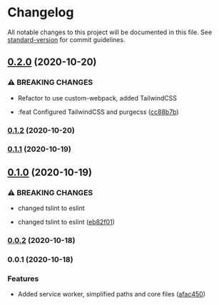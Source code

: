 # Changelog

All notable changes to this project will be documented in this file. See [standard-version](https://github.com/conventional-changelog/standard-version) for commit guidelines.

## [0.2.0](https://github.com/Microwawe/angular-quickstart/compare/v0.1.2...v0.2.0) (2020-10-20)


### ⚠ BREAKING CHANGES

* Refactor to use custom-webpack, added TailwindCSS

* :feat Configured TailwindCSS and purgecss ([cc88b7b](https://github.com/Microwawe/angular-quickstart/commit/cc88b7b81c2f7015063bdc8fab36466f06562b31))

### [0.1.2](https://github.com/Microwawe/angular-quickstart/compare/v0.1.1...v0.1.2) (2020-10-20)

### [0.1.1](https://github.com/Microwawe/angular-quickstart/compare/v0.1.0...v0.1.1) (2020-10-19)

## [0.1.0](https://github.com/Microwawe/angular-quickstart/compare/v0.0.2...v0.1.0) (2020-10-19)


### ⚠ BREAKING CHANGES

* changed tslint to eslint

* changed tslint to eslint ([eb82f01](https://github.com/Microwawe/angular-quickstart/commit/eb82f01dc80ba6c84b7dbf0429b0970927078740))

### [0.0.2](https://github.com/Microwawe/angular-quickstart/compare/v0.0.1...v0.0.2) (2020-10-18)

### 0.0.1 (2020-10-18)


### Features

* Added service worker, simplified paths and core files ([afac450](https://github.com/Microwawe/angular-quickstart/commit/afac450e16326332f5cdeb8c7e79efb464a148e9))
